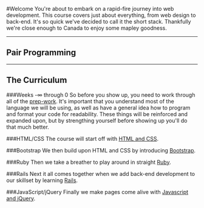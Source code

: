 #Welcome
You're about to embark on a rapid-fire journey into web development.  This course covers just about everything, from web design to back-end.  It's so quick we've decided to call it the short stack.  Thankfully we're close enough to Canada to enjoy some mapley goodness.

---

## Pair Programming

---

## The Curriculum

###Weeks -∞ through 0
So before you show up, you need to work through all of the [prep-work](https://github.com/hfc-tech-academy/short_stack/tree/master/prep_work).  It's important that you understand most of the language we will be using, as well as have a general idea how to program and format your code for readability.  These things will be reinforced and expanded upon, but by strengthing yourself before showing up you'll do that much better.

###HTML/CSS
The course will start off with [HTML and CSS](https://github.com/hfc-tech-academy/html_css).

###Bootstrap
We then build upon HTML and CSS by introducing [Bootstrap](https://github.com/hfc-tech-academy/bootstrap).

###Ruby
Then we take a breather to play around in straight [Ruby](https://github.com/hfc-tech-academy/ruby).

###Rails
Next it all comes together when we add back-end development to our skillset by learning [Rails](https://github.com/hfc-tech-academy/rails).

###JavaScript/jQuery
Finally we make pages come alive with [Javascript and jQuery](https://github.com/hfc-tech-academy/javascript_jquery).
